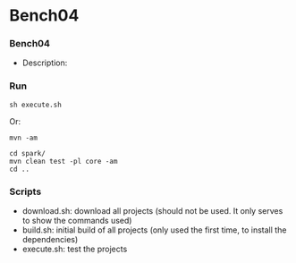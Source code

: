 # Bench04

### Bench04

   * Description: 

### Run

```
sh execute.sh
```

Or: 

```
mvn -am

cd spark/
mvn clean test -pl core -am
cd ..
```

### Scripts

   * download.sh: download all projects (should not be used. It only serves to show the commands used)
   * build.sh: initial build of all projects (only used the first time, to install the dependencies)
   * execute.sh: test the projects 